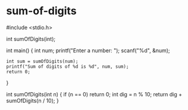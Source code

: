 # sum-of-digits
#include <stdio.h> 
 
int sumOfDigits(int); 
 
int main() 
{ 
    int num; 
    printf("Enter a number: "); 
    scanf("%d", &num); 
     
    int sum = sumOfDigits(num); 
    printf("Sum of digits of %d is %d", num, sum); 
    return 0; 
} 
 
int sumOfDigits(int n) { 
    if (n == 0) return 0; 
    int dig = n % 10; 
    return dig + sumOfDigits(n / 10); 
} 
